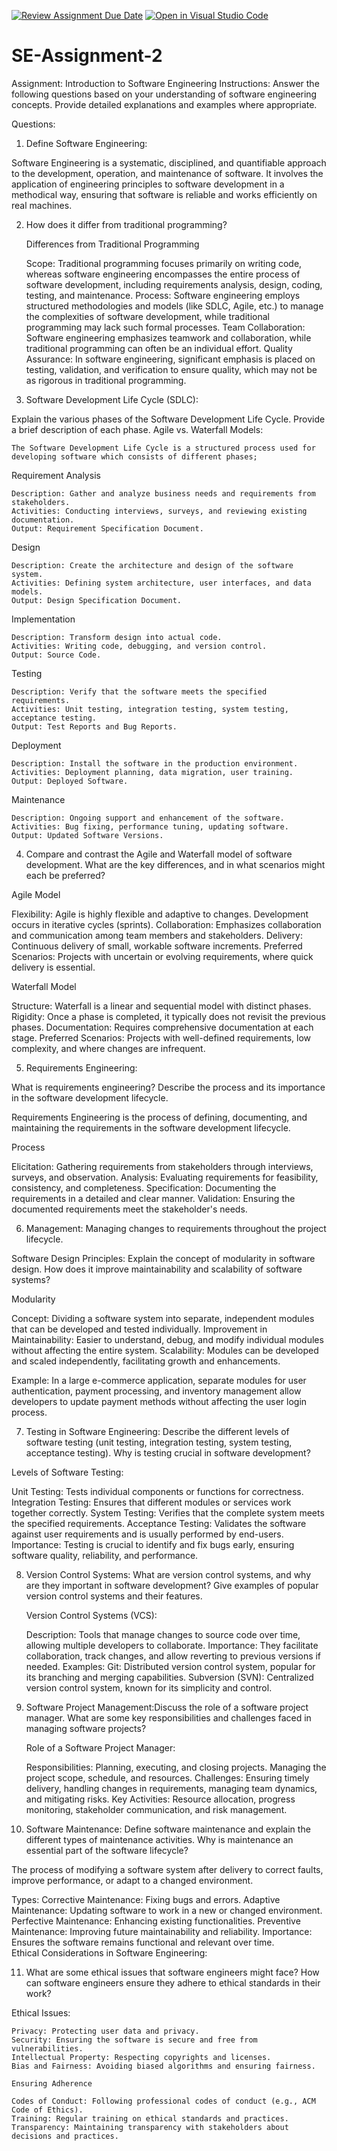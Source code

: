 [![Review Assignment Due Date](https://classroom.github.com/assets/deadline-readme-button-24ddc0f5d75046c5622901739e7c5dd533143b0c8e959d652212380cedb1ea36.svg)](https://classroom.github.com/a/-ucQIGTc)
[![Open in Visual Studio Code](https://classroom.github.com/assets/open-in-vscode-718a45dd9cf7e7f842a935f5ebbe5719a5e09af4491e668f4dbf3b35d5cca122.svg)](https://classroom.github.com/online_ide?assignment_repo_id=15227631&assignment_repo_type=AssignmentRepo)
# SE-Assignment-2
Assignment: Introduction to Software Engineering
Instructions:
Answer the following questions based on your understanding of software engineering concepts. Provide detailed explanations and examples where appropriate.

Questions:

1. Define Software Engineering:

Software Engineering is a systematic, disciplined, and quantifiable approach to the development, 
operation, and maintenance of software. It involves the application of engineering principles to software development in a methodical way,      ensuring that software is reliable and works efficiently on real machines.

2. How does it differ from traditional programming?

   Differences from Traditional Programming

    Scope: Traditional programming focuses primarily on writing code, whereas software engineering encompasses the entire process of software development, including requirements analysis, design, coding, testing, and maintenance.
    Process: Software engineering employs structured methodologies and models (like SDLC, Agile, etc.) to manage the complexities of software development, while traditional programming may lack such formal processes.
    Team Collaboration: Software engineering emphasizes teamwork and collaboration, while traditional programming can often be an individual effort.
    Quality Assurance: In software engineering, significant emphasis is placed on testing, validation, and verification to ensure quality, which may not be as rigorous in traditional programming.

3. Software Development Life Cycle (SDLC):

Explain the various phases of the Software Development Life Cycle. Provide a brief description of each phase.
Agile vs. Waterfall Models:

    The Software Development Life Cycle is a structured process used for developing software which consists of different phases;

  Requirement Analysis

    Description: Gather and analyze business needs and requirements from stakeholders.
    Activities: Conducting interviews, surveys, and reviewing existing documentation.
    Output: Requirement Specification Document.

  Design

    Description: Create the architecture and design of the software system.
    Activities: Defining system architecture, user interfaces, and data models.
    Output: Design Specification Document.

  Implementation 

    Description: Transform design into actual code.
    Activities: Writing code, debugging, and version control.
    Output: Source Code.

  Testing

    Description: Verify that the software meets the specified requirements.
    Activities: Unit testing, integration testing, system testing, acceptance testing.
    Output: Test Reports and Bug Reports.

  Deployment

    Description: Install the software in the production environment.
    Activities: Deployment planning, data migration, user training.
    Output: Deployed Software.

   Maintenance

    Description: Ongoing support and enhancement of the software.
    Activities: Bug fixing, performance tuning, updating software.
    Output: Updated Software Versions.

4. Compare and contrast the Agile and Waterfall model of software development. What are the key differences, and in what scenarios might each be preferred?

  Agile Model

  Flexibility: Agile is highly flexible and adaptive to changes. Development occurs in iterative cycles (sprints).
  Collaboration: Emphasizes collaboration and communication among team members and stakeholders.
  Delivery: Continuous delivery of small, workable software increments.
  Preferred Scenarios: Projects with uncertain or evolving requirements, where quick delivery is essential.
  
  Waterfall Model

  Structure: Waterfall is a linear and sequential model with distinct phases.
  Rigidity: Once a phase is completed, it typically does not revisit the previous phases.
  Documentation: Requires comprehensive documentation at each stage.
  Preferred Scenarios: Projects with well-defined requirements, low complexity, and where changes are infrequent.
 
5. Requirements Engineering:

  What is requirements engineering? Describe the process and its importance in the software development lifecycle.
 
  Requirements Engineering is the process of defining, documenting, and maintaining the requirements in the software development lifecycle.

  Process

  Elicitation: Gathering requirements from stakeholders through interviews, surveys, and observation.
  Analysis: Evaluating requirements for feasibility, consistency, and completeness.
  Specification: Documenting the requirements in a detailed and clear manner.
  Validation: Ensuring the documented requirements meet the stakeholder's needs.

6. Management: Managing changes to requirements throughout the project lifecycle.

 Software Design Principles: Explain the concept of modularity in software design. How does it improve maintainability and scalability of software systems?
 
 Modularity

  Concept: Dividing a software system into separate, independent modules that can be developed and tested individually.
  Improvement in Maintainability: Easier to understand, debug, and modify individual modules without affecting the entire system.
  Scalability: Modules can be developed and scaled independently, facilitating growth and enhancements.

  Example: In a large e-commerce application, separate modules for user authentication, payment processing, and inventory management allow developers to update payment methods without affecting the user login process.
 
7. Testing in Software Engineering: Describe the different levels of software testing (unit testing, integration testing, system testing, acceptance testing). Why is testing crucial in software development?

  Levels of Software Testing:

   Unit Testing: Tests individual components or functions for correctness.
   Integration Testing: Ensures that different modules or services work together correctly.
   System Testing: Verifies that the complete system meets the specified requirements.
   Acceptance Testing: Validates the software against user requirements and is usually performed by end-users.
   Importance: Testing is crucial to identify and fix bugs early, ensuring software quality, reliability, and performance.

8. Version Control Systems: What are version control systems, and why are they important in software development? Give examples of popular version control systems and their features.
   
   Version Control Systems (VCS):

   Description: Tools that manage changes to source code over time, allowing multiple developers to collaborate.
   Importance: They facilitate collaboration, track changes, and allow reverting to previous versions if needed.
   Examples:
   Git: Distributed version control system, popular for its branching and merging capabilities.
   Subversion (SVN): Centralized version control system, known for its simplicity and control.

9. Software Project Management:Discuss the role of a software project manager. What are some key responsibilities and challenges faced in    managing software projects?

   Role of a Software Project Manager:

   Responsibilities: Planning, executing, and closing projects. Managing the project scope, schedule, and resources.
   Challenges: Ensuring timely delivery, handling changes in requirements, managing team dynamics, and mitigating risks.
   Key Activities: Resource allocation, progress monitoring, stakeholder communication, and risk management.

10. Software Maintenance: Define software maintenance and explain the different types of maintenance activities. Why is maintenance an essential part of the software lifecycle?

   The process of modifying a software system after delivery to correct faults, improve performance, or adapt to a changed environment.
   
   Types:
    Corrective Maintenance: Fixing bugs and errors.
    Adaptive Maintenance: Updating software to work in a new or changed environment.
    Perfective Maintenance: Enhancing existing functionalities.
    Preventive Maintenance: Improving future maintainability and reliability.
    Importance: Ensures the software remains functional and relevant over time.  
    Ethical Considerations in Software Engineering:

11. What are some ethical issues that software engineers might face? How can software engineers ensure they adhere to ethical standards in their work?

   Ethical Issues:

    Privacy: Protecting user data and privacy.
    Security: Ensuring the software is secure and free from vulnerabilities.
    Intellectual Property: Respecting copyrights and licenses.
    Bias and Fairness: Avoiding biased algorithms and ensuring fairness.
    
    Ensuring Adherence

    Codes of Conduct: Following professional codes of conduct (e.g., ACM Code of Ethics).
    Training: Regular training on ethical standards and practices.
    Transparency: Maintaining transparency with stakeholders about decisions and practices.

